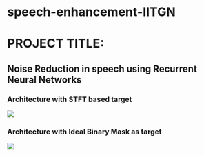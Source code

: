 # speech-enhancement-IITGN

# PROJECT TITLE:
## Noise Reduction in speech using Recurrent Neural Networks 
### Architecture with STFT based target 
![](./images/bi_LSTM_STFT(1).png)
### Architecture with Ideal Binary Mask as target
![](./images/bi_LSTM.png)

